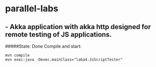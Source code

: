 # parallel-labs
## - Akka application with akka http designed for remote testing of JS applications.
#####State: Done
Compile and start:
```
mvn compile
mvn exec:java -Dexec.mainClass="laba4.JsScriptTester"
```

